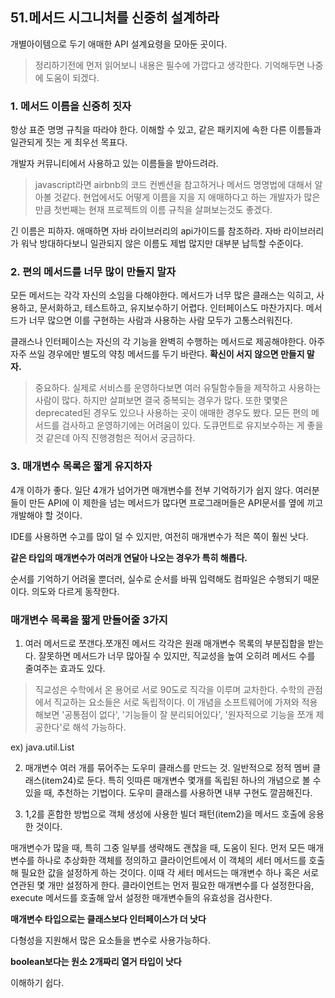## 51.메서드 시그니처를 신중히 설계하라

개별아이템으로 두기 애매한 API 설계요령을 모아둔 곳이다.
> 정리하기전에 먼저 읽어보니 내용은 필수에 가깝다고 생각한다. 기억해두면 나중에 도움이 되겠다.

### 1. 메서드 이름을 신중히 짓자

항상 표준 명명 규칙을 따라야 한다. 이해할 수 있고, 같은 패키지에 속한 다른 이름들과 일관되게 짓는 게 최우선 목표다. 

개발자 커뮤니티에서 사용하고 있는 이름들을 받아드려라.
> javascript라면 airbnb의 코드 컨벤션을 참고하거나 메서드 명명법에 대해서 알아볼 것같다.
> 현업에서도 어떻게 이름을 지을 지 애매하다고 하는 개발자가 많은 만큼 첫번째는 현재 프로젝트의 이름 규칙을 살펴보는것도 좋겠다.

긴 이름은 피하자. 애매하면 자바 라이브러리의 api가이드를 참조하라. 자바 라이브러리가 워낙 방대하다보니 일관되지 않은 이름도 제법 많지만 대부분 납득할 수준이다.

### 2. 편의 메서드를 너무 많이 만들지 말자

모든 메서드는 각각 자신의 소임을 다해야한다. 메서드가 너무 많은 클래스는 익히고, 사용하고, 문서화하고, 테스트하고, 유지보수하기 어렵다. 인터페이스도 마찬가지다. 메서드가 너무 많으면 이를 구현하는 사람과 사용하는 사람 모두가 고통스러워진다.

클래스나 인터페이스는 자신의 각 기능을 완벽히 수행하는 메서드로 제공해야한다. 아주 자주 쓰일 경우에만 별도의 약칭 메서드를 두기 바란다. **확신이 서지 않으면 만들지 말자.**

> 중요하다. 실제로 서비스를 운영하다보면 여러 유틸함수들을 제작하고 사용하는 사람이 많다. 하지만 살펴보면 결국 중복되는 경우가 많다. 또한 몇몇은 deprecated된 경우도 있으나 사용하는 곳이 애매한 경우도 봤다. 모든 편의 메서드를 검사하고 운영하기에는 어려움이 있다. 도큐먼트로 유지보수하는 게 좋을 것 같은데 아직 진행경험은 적어서 궁금하다.

### 3. 매개변수 목록은 짧게 유지하자

4개 이하가 좋다. 일단 4개가 넘어가면 매개변수를 전부 기억하기가 쉽지 않다. 여러분들이 만든 API에 이 제한을 넘는 메서드가 많다면 프로그래머들은 API문서를 옆에 끼고 개발해야 할 것이다.

IDE를 사용하면 수고를 많이 덜 수 있지만, 여전히 매개변수가 적은 쪽이 훨씬 낫다.

**같은 타입의 매개변수가 여러개 연달아 나오는 경우가 특히 해롭다.**

순서를 기억하기 어려울 뿐더러, 실수로 순서를 바꿔 입력해도 컴파일은 수행되기 때문이다. 의도와 다르게 동작한다.

### 매개변수 목록을 짧게 만들어줄 3가지 

1. 여러 메서드로 쪼갠다.쪼개진 메서드 각각은 원래 매개변수 목록의 부분집합을 받는다. 잘못하면 메서드가 너무 많아질 수 있지만, 직교성을 높여 오히려 메서드 수를 줄여주는 효과도 있다.

> 직교성은 수학에서 온 용어로 서로 90도로 직각을 이루며 교차한다. 수학의 관점에서 직교하는 요소들은 서로 독립적이다. 이 개념을 소프트웨어에 가져와 적용해보면 '공통점이 없다', '기능들이 잘 분리되어있다', '원자적으로 기능을 쪼개 제공한다'로 해석 가능하다.

ex) java.util.List

2. 매개변수 여러 개를 묶어주는 도우미 클래스를 만드는 것. 일반적으로 정적 멤버 클래스(item24)로 둔다. 특히 잇따른 매개변수 몇개를 독립된 하나의 개념으로 볼 수 있을 때, 추천하는 기법이다.
도우미 클래스를 사용하면 내부 구현도 깔끔해진다.

3. 1,2를 혼합한 방법으로 객체 생성에 사용한 빌더 패턴(item2)을 메서드 호출에 응용한 것이다.

매개변수가 많을 때, 특히 그중 일부를 생략해도 괜찮을 때, 도움이 된다. 먼저 모든 매개변수를 하나로 추상화한 객체를 정의하고 클라이언트에서 이 객체의 세터 메서드를 호출해 필요한 값을 설정하게 하는 것이다. 이때 각 세터 메서드는 매개변수 하나 혹은 서로 연관된 몇 개만 설정하게 한다. 클라이언트는 먼저 필요한 매개변수를 다 설정한다음, execute 메서드를 호출해 앞서 설정한 매개변수들의 유효성을 검사한다.

**매개변수 타입으로는 클래스보다 인터페이스가 더 낫다**

다형성을 지원해서 많은 요소들을 변수로 사용가능하다.

**boolean보다는 원소 2개짜리 열거 타입이 낫다**

이해하기 쉽다.